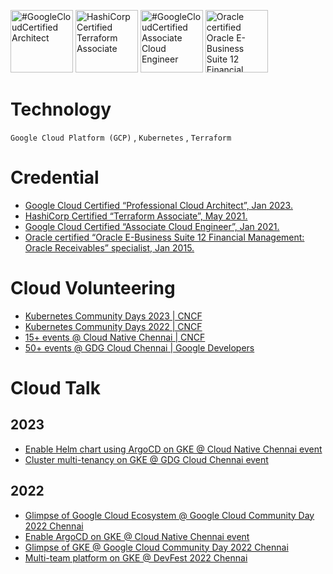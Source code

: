 [<img src="https://templates.images.credential.net/16590181582433100721069374350922.png" alt="#GoogleCloudCertified Architect" width="100px" height="100px"/>](https://www.credential.net/9912e793-3443-4106-ae12-d68b9a5c7cf8)
[<img src="https://images.credly.com/size/680x680/images/99289602-861e-4929-8277-773e63a2fa6f/image.png" alt="HashiCorp Certified Terraform Associate" width="100px" height="100px"/>](https://www.credly.com/badges/0a7d6791-e971-4dac-b8f3-fe02701d5bbe)
[<img src="https://templates.images.credential.net/16590187933301617801540872729153.png" alt="#GoogleCloudCertified Associate Cloud Engineer" width="100px" height="100px"/>](https://www.credential.net/2cfd4c7d-21d5-45e4-bdb0-deeb44ff8a5e)
[<img src="https://images.credly.com/size/680x680/images/e9f394a5-e65a-4116-b8a8-9818ed6ba30f/Oracle_Specialist_Badge__1_.png" alt="Oracle certified Oracle E-Business Suite 12 Financial Management Oracle Receivables" width="100px" height="100px"/>](https://www.credly.com/badges/b9966f68-8bba-4df9-870b-f21f7241313b)

# Technology
`Google Cloud Platform (GCP)` , `Kubernetes` , `Terraform`

# Credential
- [Google Cloud Certified “Professional Cloud Architect”, Jan 2023.](https://www.credential.net/9912e793-3443-4106-ae12-d68b9a5c7cf8)
- [HashiCorp Certified “Terraform Associate”, May 2021.](https://www.credly.com/badges/0a7d6791-e971-4dac-b8f3-fe02701d5bbe)
- [Google Cloud Certified “Associate Cloud Engineer”, Jan 2021.](https://www.credential.net/2cfd4c7d-21d5-45e4-bdb0-deeb44ff8a5e)
- [Oracle certified “Oracle E-Business Suite 12 Financial Management: Oracle Receivables” specialist, Jan 2015.](https://www.credly.com/badges/b9966f68-8bba-4df9-870b-f21f7241313b)

# Cloud Volunteering
- [Kubernetes Community Days 2023 \| CNCF](https://www.credly.com/badges/238b0ecc-2d8a-4cc2-8030-c4bffca5a378)
- [Kubernetes Community Days 2022 \| CNCF](https://www.credly.com/badges/88c72f1b-eecf-42b6-a688-3b2aee53f584)
- [15+ events @ Cloud Native Chennai \| CNCF](https://community.cncf.io/chennai/)
- [50+ events @ GDG Cloud Chennai \| Google Developers](https://community.cncf.io/chennai/)

# Cloud Talk
## 2023
- [Enable Helm chart using ArgoCD on GKE @ Cloud Native Chennai event
](https://community.cncf.io/events/details/cncf-chennai-presents-enable-helm-chart-using-argocd-on-google-kubernetes-engine-gke/)
- [Cluster multi-tenancy on GKE @ GDG Cloud Chennai event](https://community.cncf.io/events/details/cncf-chennai-presents-enable-helm-chart-using-argocd-on-google-kubernetes-engine-gke/)

## 2022
- [Glimpse of Google Cloud Ecosystem @ Google Cloud Community Day 2022 Chennai](https://gdg.community.dev/events/details/google-gdg-cloud-chennai-presents-google-cloud-community-day-2022-chennai/)
- [Enable ArgoCD on GKE @ Cloud Native Chennai event](https://gdg.community.dev/events/details/google-gdg-cloud-chennai-presents-google-cloud-community-day-2022-chennai/)
- [Glimpse of GKE @ Google Cloud Community Day 2022 Chennai](https://gdg.community.dev/events/details/google-gdg-cloud-chennai-presents-google-cloud-community-day-2022-chennai/)
- [Multi-team platform on GKE @ DevFest 2022 Chennai](https://devfest.gdgchennai.in/agenda)
